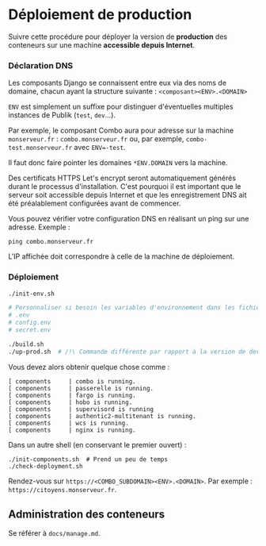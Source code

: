 # Déploiement de production

Suivre cette procédure pour déployer la version de **production** des conteneurs
sur une machine **accessible depuis Internet**.

### Déclaration DNS

Les composants Django se connaissent entre eux via des noms de domaine, chacun
ayant la structure suivante : `<composant><ENV>.<DOMAIN>`

`ENV` est simplement un suffixe pour distinguer d'éventuelles multiples instances
de Publik (`test`, `dev`...).

Par exemple, le composant Combo aura pour adresse sur la machine
`monserveur.fr` : `combo.monserveur.fr` ou, par exemple, `combo-test.monserveur.fr`
avec `ENV=-test`.

Il faut donc faire pointer les domaines `*ENV.DOMAIN` vers la machine.

Des certificats HTTPS Let's encrypt seront automatiquement générés durant le processus
d'installation. C'est pourquoi il est important que le serveur soit accessible
depuis Internet et que les enregistrement DNS ait été préalablement configurées
avant de commencer.

Vous pouvez vérifier votre configuration DNS en réalisant un ping sur une adresse. Exemple :

```
ping combo.monserveur.fr
```

L'IP affichée doit correspondre à celle de la machine de déploiement.

### Déploiement

```bash
./init-env.sh

# Personnaliser si besoin les variables d'environnement dans les fichiers suivants :
# .env
# config.env
# secret.env

./build.sh
./up-prod.sh  # /!\ Commande différente par rapport à la version de dev
```

Vous devez alors obtenir quelque chose comme :

```
[ components     | combo is running.
[ components     | passerelle is running.
[ components     | fargo is running.
[ components     | hobo is running.
[ components     | supervisord is running
[ components     | authentic2-multitenant is running.
[ components     | wcs is running.
[ components     | nginx is running.
```

Dans un autre shell (en conservant le premier ouvert) :

```
./init-components.sh  # Prend un peu de temps
./check-deployment.sh
```

Rendez-vous sur `https://<COMBO_SUBDOMAIN><ENV>.<DOMAIN>`. Par exemple :
`https://citoyens.monserveur.fr`.

## Administration des conteneurs

Se référer à `docs/manage.md`.
